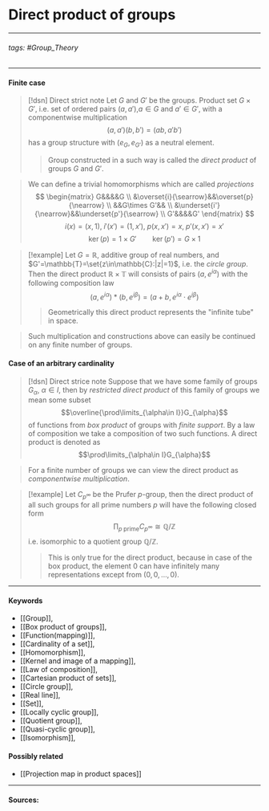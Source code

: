 # Direct product of groups
***
###### tags: #Group_Theory 
***
#### Finite case
>[!dsn] Direct strict note
>Let $G$ and $G'$ be the groups. Product set $G\times G'$, i.e. set of ordered pairs $(a,a')$,$a\in G$ and $a'\in G'$, with a componentwise multiplication 
>$$(a,a')(b,b')=(ab,a'b')$$
>has a group structure with $(e_{G},e_{G'})$ as a neutral element.
>>Group constructed in a such way is called the *direct product* of groups $G$ and $G'$.

>We can define a trivial homomorphisms which are called *projections*
$$
\begin{matrix}
G&&&&G \\ 
&\overset{i}{\searrow}&&\overset{p}{\nearrow} \\ 
&&G\times G'&& \\ 
&\underset{i'}{\nearrow}&&\underset{p'}{\searrow} \\ 
G'&&&&G'
\end{matrix}
$$
$$
i(x)=(x,1),\;i'(x')=(1,x'),\;p(x,x')=x,\;p'(x,x')=x'
$$
$$\ker(p)=1\times G'\qquad \ker(p')=G\times 1$$

>[!example] 
>Let $G=\mathbb{R}$, additive group of real numbers, and $G'=\mathbb{T}=\set{z\in\mathbb{C}:|z|=1}$, i.e. the *circle group*. Then the direct product $\mathbb{R}\times\mathbb{T}$ will consists of pairs $(a,e^{i\alpha})$ with the following composition law
>$$(a,e^{i\alpha})*(b,e^{i\beta})=(a+b,e^{i\alpha}\cdot e^{i\beta})$$  
>>Geometrically this direct product represents the "infinite tube" in space.

>Such multiplication and constructions above can easily be continued on any finite number of groups.
#### Case of an arbitrary cardinality
>[!dsn] Direct strice note
>Suppose that we have some family of groups $G_{\alpha}$, $\alpha\in I$, then by *restricted direct product* of this family of groups we mean some subset
>$$\overline{\prod\limits_{\alpha\in I}}G_{\alpha}$$ 
>of functions from *box product* of groups with *finite support*. By a law of composition we take a composition of two such functions.
>A direct product is denoted as 
>$$\prod\limits_{\alpha\in I}G_{\alpha}$$

>For a finite number of groups we can view the direct product as *componentwise multiplication*.

>[!example]
>Let $C_{p^{\infty}}$ be the Prufer $p$-group, then the direct product of all such groups for all prime numbers $p$ will have the following closed form
>$$\prod_{p\;\text{prime}}C_{p^\infty}\cong\mathbb{Q}/\mathbb{Z}$$
>i.e. isomorphic to a quotient group $\mathbb{Q}/\mathbb{Z}$.
>
>>This is only true for the direct product, because in case of the box product, the element $0$ can have infinitely many representations except from $(0,0,\dots,0)$.

***
#### Keywords
- [[Group]],
- [[Box product of groups]],
- [[Function(mapping)]],
- [[Cardinality of a set]],
- [[Homomorphism]],
- [[Kernel and image of a mapping]],
- [[Law of composition]],
- [[Cartesian product of sets]],
- [[Circle group]],
- [[Real line]],
- [[Set]],
- [[Locally cyclic group]],
- [[Quotient group]],
- [[Quasi-cyclic group]],
- [[Isomorphism]],
#### Possibly related
- [[Projection map in product spaces]]
***
#### Sources: